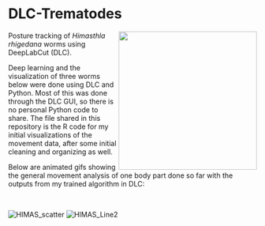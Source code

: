 # DLC-Trematodes

<img align="right" src="https://user-images.githubusercontent.com/15988774/187104924-b8f2c25f-422c-4617-9067-1c42e431bffa.gif" width="280px">

Posture tracking of *Himasthla rhigedana* worms using DeepLabCut (DLC). 

Deep learning and the visualization of three worms below were done using DLC and Python. Most of this was done through the DLC GUI, so there is no personal Python code to share. The file shared in this repository is the R code for my initial visualizations of the movement data, after some initial cleaning and organizing as well.

Below are animated gifs showing the general movement analysis of one body part done so far with the outputs from my trained algorithm in DLC:

<br clear="left"/>

![HIMAS_scatter](https://user-images.githubusercontent.com/15988774/187309543-ce6dc4db-24ee-4605-b4fb-f9a3f71e456b.gif)
![HIMAS_Line2](https://user-images.githubusercontent.com/15988774/187309544-0232a5c3-4bd1-4ad6-b1cc-96f5f080ec46.gif)
